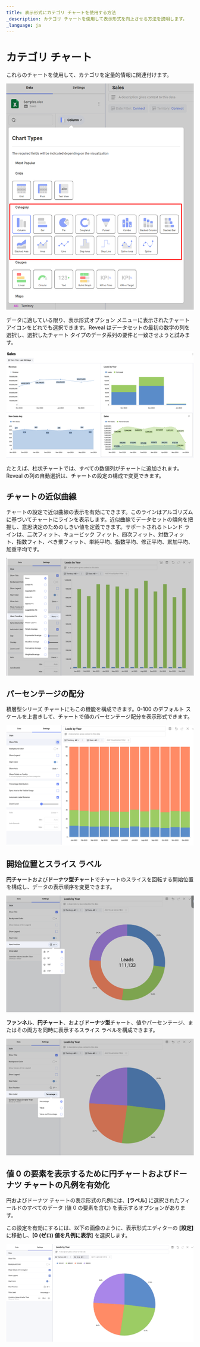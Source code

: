 ```yaml
---
title: 表示形式にカテゴリ チャートを使用する方法
_description: カテゴリ チャートを使用して表示形式を向上させる方法を説明します。
_language: ja
---
```


# カテゴリ チャート

これらのチャートを使用して、カテゴリを定量的情報に関連付けます。

![Category charts variations](images/category-charts-list.png)

データに適している限り、表示形式オプション メニューに表示されたチャート アイコンをどれでも選択できます。Reveal はデータセットの最初の数字の列を選択し、選択したチャート タイプのデータ系列の要件と一致させようと試みます。

![Various charts visualizations in a dashboard](../images/various-charts-example.png)

たとえば、柱状チャートでは、すべての数値列がチャートに追加されます。Reveal の列の自動選択は、チャートの設定の構成で変更できます。

## チャートの近似曲線

チャートの設定で近似曲線の表示を有効にできます。このラインはアルゴリズムに基づいてチャートにラインを表示します。近似曲線でデータセットの傾向を把握し、意思決定のためのしきい値を定義できます。サポートされるトレンド ラインは、二次フィット、キュービック フィット、四次フィット、対数フィット、指数フィト、べき乗フィット、単純平均、指数平均、修正平均、累加平均、加重平均です。

![Chart trendline options](images/chart-trendline-option.png)

## パーセンテージの配分

積層型シリーズ チャートにもこの機能を構成できます。0-100 のデフォルト スケールを上書きして、チャートで値のパーセンテージ配分を表示形式できます。

![Pivot editor view stacked percentage distribution setting](images/percentage-distribution-option-stacked-series-charts.png)

## 開始位置とスライス ラベル

**円チャート**および**ドーナツ型チャート**でチャートのスライスを回転する開始位置を構成し、データの表示順序を変更できます。

![Start position setting while using a doughnut chart](images/start-position-setting-doughnut-chart-example.png)

**ファンネル**、**円チャート**、および**ドーナツ型**チャート、値やパーセンテージ、またはその両方を同時に表示するスライス ラベルを構成できます。

![Pivot editor slice labels setting](images/slice-label-setting-doughnut-chart-example.png)

## 値 0 の要素を表示するために円チャートおよびドーナツ チャートの凡例を有効化

円およびドーナツ チャートの表示形式の凡例には、**[ラベル]** に選択されたフィールドのすべてのデータ (値 0 の要素を含む) を表示するオプションがあります。

この設定を有効にするには、以下の画像のように、表示形式エディターの **[設定]** に移動し、**[0 (ゼロ) 値を凡例に表示]** を選択します。

![Enabling the legend setting in the visualization editor](images/pie-chart-example-legends-value-zero-setting.png)

